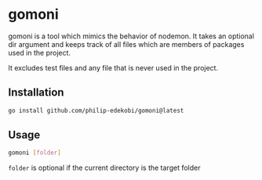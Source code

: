 # gomoni

gomoni is a tool which mimics the behavior of nodemon. It takes an optional dir argument and keeps track of all files which are members of packages used in the project.

It excludes test files and any file that is never used in the project.

## Installation

```bash
go install github.com/philip-edekobi/gomoni@latest
```

## Usage

```bash
gomoni [folder]
```

`folder` is optional if the current directory is the target folder
